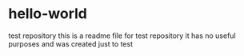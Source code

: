 hello-world
===========

test repository
this is a readme file for test repository
it has no useful purposes and was created just to test
